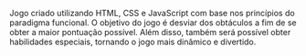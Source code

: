 Jogo criado utilizando HTML, CSS e JavaScript com base nos princípios do paradigma funcional. O objetivo do jogo é desviar dos obtáculos a fim de se obter a maior pontuação possível. Além disso, também será possível obter habilidades especiais, tornando o jogo mais dinâmico e divertido.

